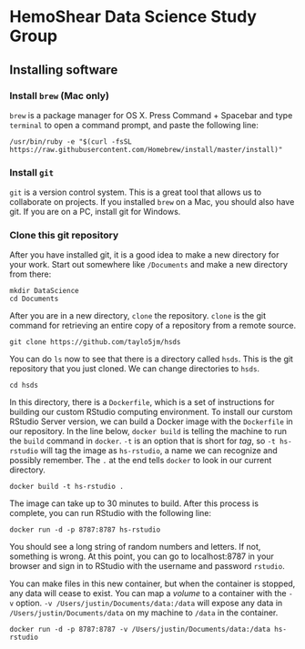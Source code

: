 # HemoShear Data Science Study Group


## Installing software



### Install `brew` (Mac only)

`brew` is a package manager for OS X. Press Command + Spacebar and type `terminal` to open a command prompt, and paste the following line:  

```
/usr/bin/ruby -e "$(curl -fsSL https://raw.githubusercontent.com/Homebrew/install/master/install)"
```

### Install `git` 


`git` is a version control system. This is a great tool that allows us to collaborate on projects. If you installed `brew` on a Mac, you should also have git. If you are on a PC, install git for Windows.



### Clone this git repository

After you have installed git, it is a good idea to make a new directory for your work. Start out somewhere like `/Documents` and make a new directory from there:

```
mkdir DataScience
cd Documents
```

After you are in a new directory, `clone` the repository. `clone` is the git command for retrieving an entire copy of a repository from a remote source. 

```
git clone https://github.com/taylo5jm/hsds
```

You can do `ls` now to see that there is a directory called `hsds`. This is the git repository that you just cloned. We can change directories to `hsds`.

```
cd hsds
```

In this directory, there is a `Dockerfile`, which is a set of instructions for building our custom RStudio computing environment. To install our curstom RStudio Server version, we can build a Docker image with the `Dockerfile` in our repository. In the line below, `docker build` is telling the machine to run the `build` command in `docker`. `-t` is an option that is short for *tag*, so `-t hs-rstudio` will tag the image as `hs-rstudio`, a name we can recognize and possibly remember. The `.` at the end tells `docker` to look in our current directory.     

```
docker build -t hs-rstudio .
```

The image can take up to 30 minutes to build. After this process is complete, you can run RStudio with the following line:  

```
docker run -d -p 8787:8787 hs-rstudio
```

You should see a long string of random numbers and letters. If not, something is wrong. At this point, you can go to localhost:8787 in your browser and sign in to RStudio with the username and password `rstudio`.

You can make files in this new container, but when the container is stopped, any data will cease to exist. You can map a *volume* to a container with the `-v` option. `-v /Users/justin/Documents/data:/data` will expose any data in `/Users/justin/Documents/data` on my machine to `/data` in the container. 

```
docker run -d -p 8787:8787 -v /Users/justin/Documents/data:/data hs-rstudio
```






